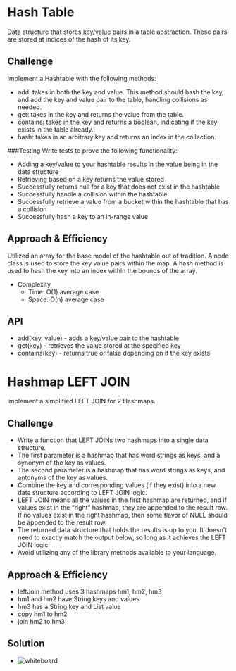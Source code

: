 # Hash Table
Data structure that stores key/value pairs in a table abstraction. These pairs are stored at indices of the hash of its key.

## Challenge
<!-- Description of the challenge -->
Implement a Hashtable with the following methods:

- add: takes in both the key and value. This method should hash the key, and add the key and value pair to the table, handling collisions as needed.
- get: takes in the key and returns the value from the table.
- contains: takes in the key and returns a boolean, indicating if the key exists in the table already.
- hash: takes in an arbitrary key and returns an index in the collection.

###Testing
Write tests to prove the following functionality:

- Adding a key/value to your hashtable results in the value being in the data structure
- Retrieving based on a key returns the value stored
- Successfully returns null for a key that does not exist in the hashtable
- Successfully handle a collision within the hashtable
- Successfully retrieve a value from a bucket within the hashtable that has a collision
- Successfully hash a key to an in-range value

## Approach & Efficiency
<!-- What approach did you take? Why? What is the Big O space/time for this approach? -->
Utilized an array for the base model of the hashtable out of tradition. A node class is used to  store the key value pairs within the map. A hash method is used to hash the key into an index within the bounds of the array.

- Complexity
  - Time: O(1) average case
  - Space: O(n) average case

## API
<!-- Description of each method publicly available in each of your hashtable -->
- add(key, value) - adds a key/value pair to the hashtable
- get(key) - retrieves the value stored at the specified key
- contains(key) - returns true or false depending on if the key exists

# Hashmap LEFT JOIN
<!-- Short summary or background information -->
Implement a simplified LEFT JOIN for 2 Hashmaps.

## Challenge
<!-- Description of the challenge -->
- Write a function that LEFT JOINs two hashmaps into a single data structure.
- The first parameter is a hashmap that has word strings as keys, and a synonym of the key as values.
- The second parameter is a hashmap that has word strings as keys, and antonyms of the key as values.
- Combine the key and corresponding values (if they exist) into a new data structure according to LEFT JOIN logic.
- LEFT JOIN means all the values in the first hashmap are returned, and if values exist in the “right” hashmap, they are appended to the result row. If no values exist in the right hashmap, then some flavor of NULL should be appended to the result row.
- The returned data structure that holds the results is up to you. It doesn’t need to exactly match the output below, so long as it achieves the LEFT JOIN logic.
- Avoid utilizing any of the library methods available to your language.

## Approach & Efficiency
<!-- What approach did you take? Why? What is the Big O space/time for this approach? -->
- leftJoin method uses 3 hashmaps hm1, hm2, hm3
- hm1 and hm2 have String keys and values
- hm3 has a String key and List<String> value
- copy hm1 to hm2
- join hm2 to hm3

## Solution
<!-- Embedded whiteboard image -->
- ![whiteboard]()